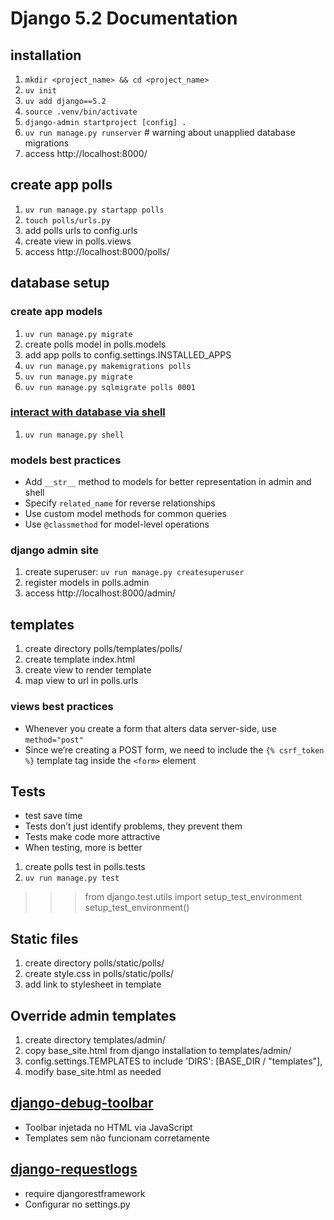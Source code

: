 # Django 5.2 Documentation

## installation
1. `mkdir <project_name> && cd <project_name>`
2. `uv init`
3. `uv add django==5.2`
4. `source .venv/bin/activate`
5. `django-admin startproject [config] .`
6. `uv run manage.py runserver` # warning about unapplied database migrations
7. access http://localhost:8000/

## create app polls
1. `uv run manage.py startapp polls`
2. `touch polls/urls.py`
3. add polls urls to config.urls
4. create view in polls.views
5. access http://localhost:8000/polls/

## database setup

### create app models
1. `uv run manage.py migrate`
2. create polls model in polls.models 
3. add app polls to config.settings.INSTALLED_APPS
4. `uv run manage.py makemigrations polls`
5. `uv run manage.py migrate`
6. `uv run manage.py sqlmigrate polls 0001`

### [interact with database via shell](/tuto/django_shell.md)
1. `uv run manage.py shell`

### models best practices
- Add `__str__` method to models for better representation in admin and shell
- Specify `related_name` for reverse relationships
- Use custom model methods for common queries
- Use `@classmethod` for model-level operations

### django admin site
1. create superuser: `uv run manage.py createsuperuser`
2. register models in polls.admin
3. access http://localhost:8000/admin/

## templates
1. create directory polls/templates/polls/
2. create template index.html
3. create view to render template
4. map view to url in polls.urls

### views best practices
- Whenever you create a form that alters data server-side, use `method="post"`
- Since we’re creating a POST form, we need to include the `{% csrf_token %}` template tag inside the `<form>` element

## Tests
- test save time
- Tests don’t just identify problems, they prevent them
- Tests make code more attractive
- When testing, more is better

1. create polls test in polls.tests
2. `uv run manage.py test`

>>> from django.test.utils import setup_test_environment
>>> setup_test_environment()

## Static files
1. create directory polls/static/polls/
2. create style.css in polls/static/polls/
3. add link to stylesheet in template

## Override admin templates
1. create directory templates/admin/
2. copy base_site.html from django installation to templates/admin/
3. config.settings.TEMPLATES to include 'DIRS': [BASE_DIR / "templates"],
4. modify base_site.html as needed

## [django-debug-toolbar](https://pypi.org/project/django-debug-toolbar/)
- Toolbar injetada no HTML via JavaScript
- Templates sem <body> não funcionam corretamente

## [django-requestlogs](https://pypi.org/project/django-requestlogs/)
- require djangorestframework
- Configurar no settings.py